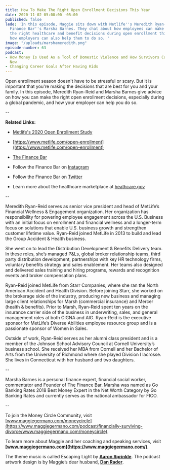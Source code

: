 ```yaml
---
title: How To Make The Right Open Enrollment Decisions This Year
date: 2020-11-02 05:00:00 -05:00
published: false
lede: 'In this episode, Maggie sits down with Metlife''s Meredith Ryan-Reid and The
  Finance Bar''s Marsha Barnes. They chat about how employees can make sure to make
  the right healthcare and benefit decisions during open enrollment this season, and
  how employers can also help them to do so. '
image: "/uploads/marshameredith.png"
episode-number: 63
podcast:
- How Money Is Used As a Tool of Domestic Violence and How Survivors Can Get Help
  Now
- Changing Career Goals After Having Kids
---
```


Open enrollment season doesn't have to be stressful or scary. But it is important that you're making the decisions that are best for you and your family. In this episode, Meredith Ryan-Reid and Marsha Barnes give advice on how you can make the right open enrollment decisions, especially during a global pandemic, and how your employer can help you do so.

--

**Related Links:**

* [Metlife's 2020 Open Enrollment Study](https://www.metlife.com/content/dam/metlifecom/us/homepage/open-enrollment-press/pdf/MetLife_Open_Enrollment_2020_Infographic_Parent_Employees_FINAL.pdf)

* [https://www.metlife.com/open-enrollment](https://www.metlife.com/open-enrollment)

* [The Finance Bar](https://www.thefinancebar.com/)

* Follow the Finance Bar on [Instagram](https://www.instagram.com/thefinancebar/)

* Follow the Finance Bar on [Twitter](https://twitter.com/thefinancebar)

* Learn more about the healthcare marketplace at [heathcare.gov](https://www.healthcare.gov/)

--

Meredith Ryan-Reid serves as senior vice president and head of MetLife’s Financial Wellness & Engagement organization. Her organization has responsibility for powering employee engagement across the U.S. Business with an initial focus on enrollment and financial wellness and a longer-term focus on solutions that enable U.S. business growth and strengthen customer lifetime value. Ryan-Reid joined MetLife in 2013 to build and lead the Group Accident & Health business.

She went on to lead the Distribution Development & Benefits Delivery team. In these roles, she’s managed P&Ls, global broker relationship teams, third party distribution development, partnerships with key HR technology firms, voluntary benefits strategy and sales enablement. Her teams also designed and delivered sales training and hiring programs, rewards and recognition events and broker compensation plans.

Ryan-Reid joined MetLife from Starr Companies, where she ran the North American Accident and Health Division. Before joining Starr, she worked on the brokerage side of the industry, producing new business and managing large client relationships for Marsh (commercial insurance) and Mercer (health & benefits). Prior to Marsh, Ryan-Reid spent ten years on the insurance carrier side of the business in underwriting, sales, and general management roles at both CIGNA and AIG. Ryan-Reid is the executive sponsor for MetLife’s Diverse Abilities employee resource group and is a passionate sponsor of Women in Sales.

Outside of work, Ryan-Reid serves as her alumni class president and is a member of the Johnson School Advisory Council at Cornell University’s business school. She received her MBA from Cornell and her Bachelor of Arts from the University of Richmond where she played Division I lacrosse. She lives in Connecticut with her husband and two daughters.

--

Marsha Barnes is a personal finance expert, financial social worker, commentator and Founder of The Finance Bar. Marsha was named as Go Banking Rates 2018 Best Money Expert in the Net Worth Category by Go Banking Rates and currently serves as the national ambassador for FICO.

--

To join the Money Circle Community, visit [www.maggiegermano.com/moneycircle](https://www.maggiegermano.com/podcast/financially-surviving-divorce/www.maggiegermano.com/moneycircle).

To learn more about Maggie and her coaching and speaking services, visit **[www.maggiegermano.com](https://www.maggiegermano.com/)**.

The theme music is called Escaping Light by **[Aaron Sprinkle](http://aaronsprinklemusic.com/)**. The podcast artwork design is by Maggie’s dear husband, **[Dan Rader](https://danrdesign.com/)**.